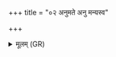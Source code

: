 +++
title = "०२ अनुमते अनु मन्यस्व"

+++
<details><summary>मूलम् (GR)</summary>

+++(PSK 20.4.2)+++अनुमते अनु मन्यस्व ता नो  
या ते वयं चकृमा या तनूभिः ।  
या तोकेषु तनुषु या प्रजायां  
या गोष्व् ओषधीष्व् अप्स्व् अन्तः ॥
</details>